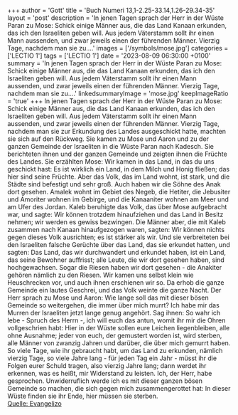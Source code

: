 +++
author = 'Gott'
title = 'Buch Numeri 13,1-2.25-33.14,1.26-29.34-35'
layout = 'post'
description = 'In jenen Tagen sprach der Herr in der Wüste Paran zu Mose: Schick einige Männer aus, die das Land Kanaan erkunden, das ich den Israeliten geben will. Aus jedem Väterstamm sollt ihr einen Mann aussenden, und zwar jeweils einen der führenden Männer. Vierzig Tage, nachdem man sie zu....'
images = ['/symbols/mose.jpg']
categories = ['LECTIO 1']
tags = ['LECTIO 1']
date = '2023-08-09 06:30:00 +0100'
summary = 'In jenen Tagen sprach der Herr in der Wüste Paran zu Mose: Schick einige Männer aus, die das Land Kanaan erkunden, das ich den Israeliten geben will. Aus jedem Väterstamm sollt ihr einen Mann aussenden, und zwar jeweils einen der führenden Männer. Vierzig Tage, nachdem man sie zu....'
linkedsummaryImage = 'mose.jpg'
keepImageRatio = 'true'
+++
In jenen Tagen sprach der Herr in der Wüste Paran zu Mose:
Schick einige Männer aus, die das Land Kanaan erkunden, das ich den Israeliten geben will. Aus jedem Väterstamm sollt ihr einen Mann aussenden, und zwar jeweils einen der führenden Männer.
Vierzig Tage, nachdem man sie zur Erkundung des Landes ausgeschickt hatte, machten sie sich auf den Rückweg.<!--more-->
Sie kamen zu Mose und Aaron und zu der ganzen Gemeinde der Israeliten in die Wüste Paran nach Kadesch. Sie berichteten ihnen und der ganzen Gemeinde und zeigten ihnen die Früchte des Landes.
Sie erzählten Mose: Wir kamen in das Land, in das du uns geschickt hast: Es ist wirklich ein Land, in dem Milch und Honig fließen; das hier sind seine Früchte.
Aber das Volk, das im Land wohnt, ist stark, und die Städte sind befestigt und sehr groß. Auch haben wir die Söhne des Anak dort gesehen.
Amalek wohnt im Gebiet des Negeb, die Hetiter, die Jebusiter und Amoriter wohnen im Gebirge, und die Kanaaniter wohnen am Meer und am Ufer des Jordan.
Kaleb beruhigte das Volk, das über Mose aufgebracht war, und sagte: Wir können trotzdem hinaufziehen und das Land in Besitz nehmen; wir werden es gewiss bezwingen.
Die Männer aber, die mit Kaleb zusammen nach Kanaan hinaufgezogen waren, sagten: Wir können nichts gegen dieses Volk ausrichten; es ist stärker als wir.
Und sie verbreiteten bei den Israeliten falsche Gerüchte über das Land, das sie erkundet hatten, und sagten: Das Land, das wir durchwandert und erkundet haben, ist ein Land, das seine Bewohner auffrisst; alle Leute, die wir dort gesehen haben, sind hochgewachsen.
Sogar die Riesen haben wir dort gesehen - die Anakiter gehören nämlich zu den Riesen. Wir kamen uns selbst klein wie Heuschrecken vor, und auch ihnen erschienen wir so.
Da erhob die ganze Gemeinde ein lautes Geschrei, und das Volk weinte die ganze Nacht.
Der Herr sprach zu Mose und Aaron:
Wie lange soll das mit dieser bösen Gemeinde so weitergehen, die immer über mich murrt? Ich habe mir das Murren der Israeliten jetzt lange genug angehört.
Sag ihnen: So wahr ich lebe - Spruch des Herrn -, ich will euch das antun, womit ihr mir die Ohren vollgeschrien habt:
Hier in der Wüste sollen eure Leichen liegenbleiben, alle ohne Ausnahme; jeder von euch, der gemustert worden ist, wird sterben, alle Männer von zwanzig Jahren und darüber, die über mich gemurrt haben.
So viele Tage, wie ihr gebraucht habt, um das Land zu erkunden, nämlich vierzig Tage, so viele Jahre lang - für jeden Tag ein Jahr - müsst ihr die Folgen eurer Schuld tragen, also vierzig Jahre lang; dann werdet ihr erkennen, was es heißt, mir Widerstand zu leisten.
Ich, der Herr, habe gesprochen. Unwiderruflich werde ich es mit dieser ganzen bösen Gemeinde so machen, die sich gegen mich zusammengerottet hat: In dieser Wüste finden sie ihr Ende, hier müssen sie sterben.<br> [Quelle: Evangelizo](https://evangeliumtagfuertag.org/DE/gospel)